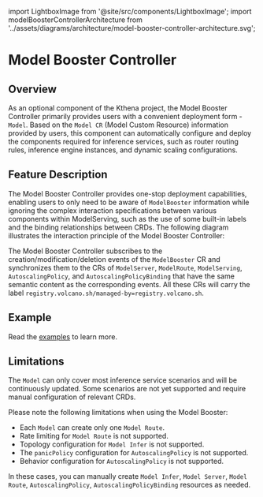 import LightboxImage from '@site/src/components/LightboxImage';
import modelBoosterControllerArchitecture from '../assets/diagrams/architecture/model-booster-controller-architecture.svg';

# Model Booster Controller

## Overview

As an optional component of the Kthena project, the Model Booster Controller primarily provides users with a convenient deployment form - `Model`. Based on the `Model CR` (Model Custom Resource) information provided by users, this component can automatically configure and deploy the components required for inference services, such as router routing rules, inference engine instances, and dynamic scaling configurations.

## Feature Description

The Model Booster Controller provides one-stop deployment capabilities, enabling users to only need to be aware of `ModelBooster` information while ignoring the complex interaction specifications between various components within ModelServing, such as the use of some built-in labels and the binding relationships between CRDs. The following diagram illustrates the interaction principle of the Model Booster Controller:

<LightboxImage src={modelBoosterControllerArchitecture} alt="Architecture Overview"></LightboxImage>

The Model Booster Controller subscribes to the creation/modification/deletion events of the `ModelBooster` CR and synchronizes them to the CRs of `ModelServer`, `ModelRoute`, `ModelServing`, `AutoscalingPolicy`, and `AutoscalingPolicyBinding` that have the same semantic content as the corresponding events. All these CRs will carry the label `registry.volcano.sh/managed-by=registry.volcano.sh`.

## Example

Read the [examples](https://github.com/volcano-sh/kthena/blob/main/examples/model/) to learn more.

## Limitations

The `Model` can only cover most inference service scenarios and will be continuously updated. Some scenarios are not yet supported and require manual configuration of relevant CRDs. 

Please note the following limitations when using the Model Booster:
- Each `Model` can create only one `Model Route`.
- Rate limiting for `Model Route` is not supported.
- Topology configuration for `Model Infer` is not supported.
- The `panicPolicy` configuration for `AutoscalingPolicy` is not supported.
- Behavior configuration for `AutoscalingPolicy` is not supported.

In these cases, you can manually create `Model Infer`, `Model Server`, `Model Route`, `AutoscalingPolicy`, `AutoscalingPolicyBinding` resources as needed.